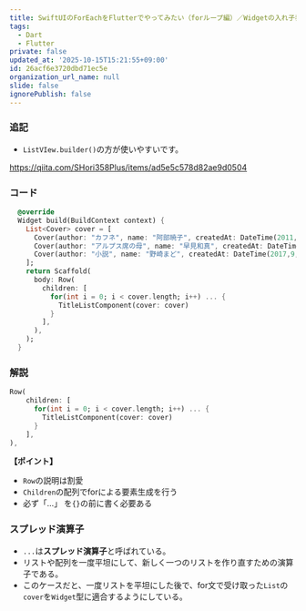 ```yaml
---
title: SwiftUIのForEachをFlutterでやってみたい（forループ編）／Widgetの入れ子表示
tags:
  - Dart
  - Flutter
private: false
updated_at: '2025-10-15T15:21:55+09:00'
id: 26acf6e3720dbd71ec5e
organization_url_name: null
slide: false
ignorePublish: false
---
```

### 追記

* `ListVIew.builder()`の方が使いやすいです。

https://qiita.com/SHori358Plus/items/ad5e5c578d82ae9d0504


### コード
```title_list_view.dart
  @override
  Widget build(BuildContext context) {
    List<Cover> cover = [
      Cover(author: "カフネ", name: "阿部暁子", createdAt: DateTime(2011,12,30,13,44,12), updatedAt: DateTime(2015,11,30,10,10,35)),
      Cover(author: "アルプス席の母", name: "早見和真", createdAt: DateTime(2013,5,22,19,00,03), updatedAt: DateTime(2022,10,09,05,30,35)),
      Cover(author: "小説", name: "野崎まど", createdAt: DateTime(2017,9,10,18,27,36), updatedAt: DateTime(2025,08,01,3,17,21))
    ];
    return Scaffold(
      body: Row(
        children: [
          for(int i = 0; i < cover.length; i++) ... {
            TitleListComponent(cover: cover)
          }
        ],
      ),
    );
  }
```

### 解説

```title_list_view.dart
Row(
    children: [
      for(int i = 0; i < cover.length; i++) ... {
        TitleListComponent(cover: cover)
      }
    ],
),
```

**【ポイント】**
* `Row`の説明は割愛
* `Children`の配列でforによる要素生成を行う
* 必ず「...」 を`{}`の前に書く必要ある

### スプレッド演算子

* `...`は**スプレッド演算子**と呼ばれている。
* リストや配列を一度平坦にして、新しく一つのリストを作り直すための演算子である。
* このケースだと、一度リストを平坦にした後で、for文で受け取った`List`の`cover`を`Widget`型に適合するようにしている。

